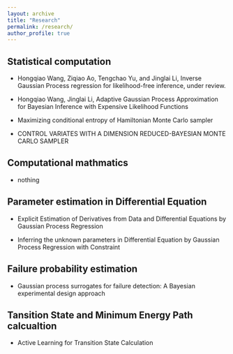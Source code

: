 ```yaml
---
layout: archive
title: "Research"
permalink: /research/
author_profile: true
---
```


## Statistical computation

- Hongqiao Wang, Ziqiao Ao, Tengchao Yu, and Jinglai Li, Inverse Gaussian Process regression for likelihood-free inference, under review.

- Hongqiao Wang, Jinglai Li, Adaptive Gaussian Process Approximation for Bayesian Inference with Expensive Likelihood Functions

- Maximizing conditional entropy of Hamiltonian Monte Carlo sampler

- CONTROL VARIATES WITH A DIMENSION REDUCED-BAYESIAN MONTE CARLO SAMPLER

## Computational mathmatics
- nothing
## Parameter estimation in Differential Equation

- Explicit Estimation of Derivatives from Data and Differential Equations by Gaussian Process Regression

- Inferring the unknown parameters in Differential Equation by Gaussian Process Regression with Constraint


## Failure probability estimation
- Gaussian process surrogates for failure detection: A Bayesian experimental design approach

## Tansition State and Minimum Energy Path calcualtion

- Active Learning for Transition State Calculation